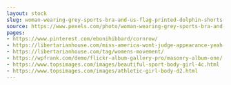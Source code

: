 ```yaml
---
layout: stock
slug: woman-wearing-grey-sports-bra-and-us-flag-printed-dolphin-shorts-674905
source: https://www.pexels.com/photo/woman-wearing-grey-sports-bra-and-us-flag-printed-dolphin-shorts-674905/
pages:
- https://www.pinterest.com/ebonihibbard/cornrow/
- https://libertarianhouse.com/miss-america-wont-judge-appearance-yeah-right/
- https://libertarianhouse.com/tag/womens-movement/
- https://wpfrank.com/demo/flickr-album-gallery-pro/masonry-album-one/
- https://www.topsimages.com/images/beautiful-sport-body-girl-4c.html
- https://www.topsimages.com/images/athletic-girl-body-d2.html
---
```

